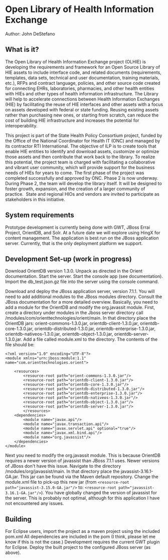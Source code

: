Open Library of Health Information Exchange
============================================================================
Author: John DeStefano

What is it?
-----------

The Open Library of Health Information Exchange project (OLHIE) is developing the requirements and framework for an Open Source Library of HIE assets to include interface code, and related documents (requirements, templates, data sets, technical and user documentation, training materials, etc.), RFPs and contract language, policies, and other source code created for connecting EHRs, laboratories, pharmacies, and other health entities with HIEs and other types of health information infrastructure. The Library will help to accelerate connections between Health Information Exchanges (HIE) by facilitating the reuse of HIE interfaces and other assets with a focus on assets developed with federal or state funding. Reusing existing assets rather than purchasing new ones, or starting from scratch, can reduce the cost of building HIE infrastructure and increases the potential for interoperability.

This project is part of the State Health Policy Consortium project, funded by the Office of the National Coordinator for Health IT (ONC) and managed by its contractor RTI International. The objective of ILP is to create tools that enable HIE entities to identify and download assets, customize or optimize those assets and then contribute that work back to the library. To realize this potential, the project team is charged with facilitating a collaborative and vibrant user community, which will provide support for the business needs of HIEs for years to come.
The first phase of the project was completed successfully and approved by ONC. Phase 2 is now underway. During Phase 2, the team will develop the library itself. It will be designed to foster growth, expansion, and the creation of a larger community of practice.  State and regional HIOs and vendors are invited to participate as stakeholders in this initiative.


System requirements
-------------------

Prototype development is currently being done with GWT, JBoss Errai Project, OrientDB, and Solr. At a future date we will explore using HingX for content management. The application is best run on the JBoss application server. Currently, that is the only deployment platform we support.

Development Set-up (work in progress)
------------------

Download OrientDB version 1.3.0. Unpack as directed in the Orient documentation. Start the server. Start the console app (see documentation). Import the db_test.json.gz file into the server using the console command. 

Download and deploy the JBoss application server, version 7.1.1. You will need to add additional modules to the JBoss modules directory. Consult the JBoss documentation for a more detailed overview. Basically, you need to add a module for the OrientDB and modify the org.javassit module. First, create a directory under modules in the Jboss server directory call <JBoss Server Directory>/modules/com/orienttechnologies/orient/main. In that directory place the OrientDB jars: orient-commons-1.3.0.jar, orientdb-client-1.3.0.jar, orientdb-core-1.3.0.jar, orientdb-distributed-1.3.0.jar, orientdb-enterprise-1.3.0.jar, orientdb-nativeos-1.3.0.jar, orientdb-object-1.3.0.jar, orientdb-server-1.3.0.jar. Add a file called module.xml to the directory. The contents of the file should be:

```
<?xml version="1.0" encoding="UTF-8"?>
<module xmlns="urn:jboss:module:1.1" name="com.orienttechnologies.orient">

    <resources>
        <resource-root path="orient-commons-1.3.0.jar"/>
        <resource-root path="orientdb-client-1.3.0.jar"/>
        <resource-root path="orientdb-core-1.3.0.jar"/>
        <resource-root path="orientdb-distributed-1.3.0.jar"/>
        <resource-root path="orientdb-enterprise-1.3.0.jar"/>
        <resource-root path="orientdb-nativeos-1.3.0.jar"/>
        <resource-root path="orientdb-object-1.3.0.jar"/>
        <resource-root path="orientdb-server-1.3.0.jar"/>
        </resources>
    <dependencies>
        <module name="javax.api"/>
        <module name="javax.transaction.api"/>
        <module name="javax.servlet.api" optional="true"/>
        <module name="javax.xml.bind.api"/>
        <module name="org.javassist"/>
    </dependencies>
</module>
```

Next you need to modify the org.javassit module. This is because OrientDB requires a newer version of javassist than JBoss 7.1.1 uses. Newer versions of JBoss don't have this issue. Navigate to the directory <JBoss Server Directory>/modules/org/javassist/main. In that directory place the javassist-3.16.1-GA.jar. This jar can be found via the Maven default repository. Change the module.xml file to pick-up this new jar (from ```<resource-root path="javassist-3.15.0-GA.jar"/>``` to: ```<resource-root path="javassist-3.16.1-GA.jar"/>```). You have globally changed the version of javassist for the server. This is probably not optimal, although for this application I have not encountered any issues. 


Building
--------

For Eclipse users, import the project as a maven project using the included pom.xml All dependencies are included in the pom (I think, please let me know if this is not the case.) Development requires the  current GWT plugin for Eclipse. Deploy the built project to the configured JBoss server (as above).  